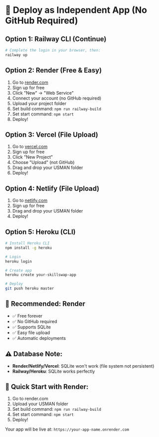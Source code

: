 # 🚀 Deploy as Independent App (No GitHub Required)

## Option 1: Railway CLI (Continue)
```bash
# Complete the login in your browser, then:
railway up
```

## Option 2: Render (Free & Easy)
1. Go to [render.com](https://render.com)
2. Sign up for free
3. Click "New" → "Web Service"
4. Connect your account (no GitHub required)
5. Upload your project folder
6. Set build command: `npm run railway-build`
7. Set start command: `npm start`
8. Deploy!

## Option 3: Vercel (File Upload)
1. Go to [vercel.com](https://vercel.com)
2. Sign up for free
3. Click "New Project"
4. Choose "Upload" (not GitHub)
5. Drag and drop your USMAN folder
6. Deploy!

## Option 4: Netlify (File Upload)
1. Go to [netlify.com](https://netlify.com)
2. Sign up for free
3. Drag and drop your USMAN folder
4. Deploy!

## Option 5: Heroku (CLI)
```bash
# Install Heroku CLI
npm install -g heroku

# Login
heroku login

# Create app
heroku create your-skillswap-app

# Deploy
git push heroku master
```

## 🎯 Recommended: Render
- ✅ Free forever
- ✅ No GitHub required
- ✅ Supports SQLite
- ✅ Easy file upload
- ✅ Automatic deployments

## ⚠️ Database Note:
- **Render/Netlify/Vercel**: SQLite won't work (file system not persistent)
- **Railway/Heroku**: SQLite works perfectly

## 🚀 Quick Start with Render:
1. Go to render.com
2. Upload your USMAN folder
3. Set build command: `npm run railway-build`
4. Set start command: `npm start`
5. Deploy!

Your app will be live at: `https://your-app-name.onrender.com`
